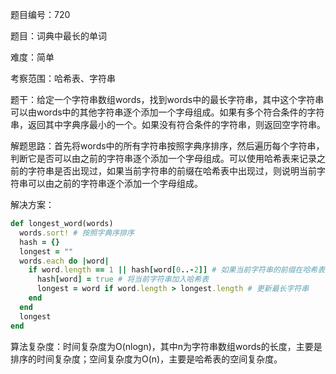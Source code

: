 题目编号：720

题目：词典中最长的单词

难度：简单

考察范围：哈希表、字符串

题干：给定一个字符串数组words，找到words中的最长字符串，其中这个字符串可以由words中的其他字符串逐个添加一个字母组成。如果有多个符合条件的字符串，返回其中字典序最小的一个。如果没有符合条件的字符串，则返回空字符串。

解题思路：首先将words中的所有字符串按照字典序排序，然后遍历每个字符串，判断它是否可以由之前的字符串逐个添加一个字母组成。可以使用哈希表来记录之前的字符串是否出现过，如果当前字符串的前缀在哈希表中出现过，则说明当前字符串可以由之前的字符串逐个添加一个字母组成。

解决方案：

```ruby
def longest_word(words)
  words.sort! # 按照字典序排序
  hash = {}
  longest = ""
  words.each do |word|
    if word.length == 1 || hash[word[0..-2]] # 如果当前字符串的前缀在哈希表中出现过
      hash[word] = true # 将当前字符串加入哈希表
      longest = word if word.length > longest.length # 更新最长字符串
    end
  end
  longest
end
```

算法复杂度：时间复杂度为O(nlogn)，其中n为字符串数组words的长度，主要是排序的时间复杂度；空间复杂度为O(n)，主要是哈希表的空间复杂度。